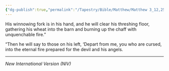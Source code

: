 ```yaml
---
{"dg-publish":true,"permalink":"/Tapestry/Bible/Matthew/Matthew 3_12,25-41/","title":"Matthew 3:12, 25_41","hide":true,"tags":["bible-verse","bible-verse"],"dgHomeLink":true,"dgShowLocalGraph":true,"dgEnableSearch":true}
---
```



His winnowing fork is in his hand, and he will clear his threshing floor, gathering his wheat into the barn and burning up the chaff with unquenchable fire.”

“Then he will say to those on his left, ‘Depart from me, you who are cursed, into the eternal fire prepared for the devil and his angels.

---
*New International Version (NIV)*